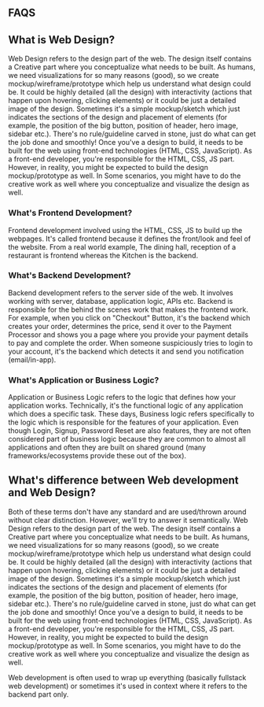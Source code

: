 
## FAQS
## What is Web Design?
Web Design refers to the design part of the web. The design itself contains a Creative part
where you conceptualize what needs to be built. As humans, we need visualizations for so many reasons (good), so we
create mockup/wireframe/prototype which help us understand what design could be. It could be highly detailed (all the design)
with interactivity (actions that happen upon hovering, clicking elements) or it could be just a detailed image of the design.
Sometimes it's a simple mockup/sketch which just indicates the sections of the design and placement of elements (for example,
the position of the big button, position of header, hero image, sidebar etc.). There's no rule/guideline carved in stone,
just do what can get the job done and smoothly!
Once you've a design to build, it needs to be built for the web using front-end technologies (HTML, CSS, JavaScript).
As a front-end developer, you're responsible for the HTML, CSS, JS part. However, in reality, you might be expected to
build the design mockup/prototype as well. In Some scenarios, you might have to do the creative work as well where you
conceptualize and visualize the design as well.

### What's Frontend Development?
Frontend development involved using the HTML, CSS, JS to build up the webpages. It's called frontend because it defines
the front/look and feel of the website. From a real world example, The dining hall, reception of a restaurant is frontend
whereas the Kitchen is the backend.

### What's Backend Development?
Backend development refers to the server side of the web. It involves working with server, database, application logic,
APIs etc. Backend is responsible for the behind the scenes work that makes the frontend work. For example, when you click
on "Checkout" Button, it's  the backend which creates your order, determines the price, send it over to the Payment Processor
and shows you a page where you provide your payment details to pay and complete the order.
When someone suspiciously tries to login to your account, it's the backend which detects it and send you notification
(email/in-app).

### What's Application or Business Logic?
Application or Business Logic refers to the logic that defines how your application works. Technically, it's the functional
logic of any application which does a specific task. These days, Business logic refers specifically to the logic which
is responsible for the features of your application. Even though Login, Signup, Password Reset are also features, they are
not often considered part of business logic because they are common to almost all applications and often they are built
on shared ground (many frameworks/ecosystems provide these out of the box).

## What's difference between Web development and Web Design?
Both of these terms don't have any standard and are used/thrown around without clear distinction. However, we'll try to
answer it semantically. Web Design refers to the design part of the web. The design itself contains a Creative part
where you conceptualize what needs to be built. As humans, we need visualizations for so many reasons (good), so we
create mockup/wireframe/prototype which help us understand what design could be. It could be highly detailed (all the design)
with interactivity (actions that happen upon hovering, clicking elements) or it could be just a detailed image of the design.
Sometimes it's a simple mockup/sketch which just indicates the sections of the design and placement of elements (for example,
the position of the big button, position of header, hero image, sidebar etc.). There's no rule/guideline carved in stone,
just do what can get the job done and smoothly!
Once you've a design to build, it needs to be built for the web using front-end technologies (HTML, CSS, JavaScript).
As a front-end developer, you're responsible for the HTML, CSS, JS part. However, in reality, you might be expected to
build the design mockup/prototype as well. In Some scenarios, you might have to do the creative work as well where you
conceptualize and visualize the design as well.

Web development is often used to wrap up everything (basically fullstack web development) or sometimes it's used  in context
where it refers to the backend part only.

